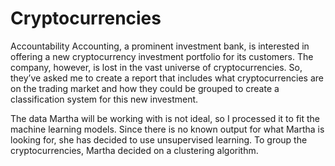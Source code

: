 # Cryptocurrencies

Accountability Accounting, a prominent investment bank, is interested in offering a new cryptocurrency investment portfolio for its customers. The company, however, is lost in the vast universe of cryptocurrencies. So, they’ve asked me to create a report that includes what cryptocurrencies are on the trading market and how they could be grouped to create a classification system for this new investment.

The data Martha will be working with is not ideal, so I processed it to fit the machine learning models. Since there is no known output for what Martha is looking for, she has decided to use unsupervised learning. To group the cryptocurrencies, Martha decided on a clustering algorithm. 
